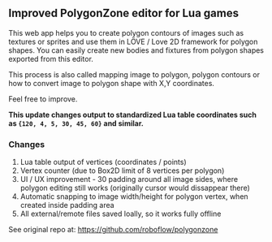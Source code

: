 ## Improved PolygonZone editor for Lua games
This web app helps you to create polygon contours of images such as textures or sprites and use them in LÖVE / Love 2D framework for polygon shapes. You can easily create new bodies and fixtures from polygon shapes exported from this editor.

This process is also called mapping image to polygon, polygon contours or how to convert image to polygon shape with X,Y coordinates.

Feel free to improve.

**This update changes output to standardized Lua table coordinates such as `{120, 4, 5, 30, 45, 60}` and similar.**

### Changes
1. Lua table output of vertices (coordinates / points)
2. Vertex counter (due to Box2D limit of 8 vertices per polygon)
3. UI / UX improvement - 30 padding around all image sides, where polygon editing still works (originally cursor would dissappear there)
4. Automatic snapping to image width/height for polygon vertex, when created inside padding area
5. All external/remote files saved loally, so it works fully offline

See original repo at:
https://github.com/roboflow/polygonzone